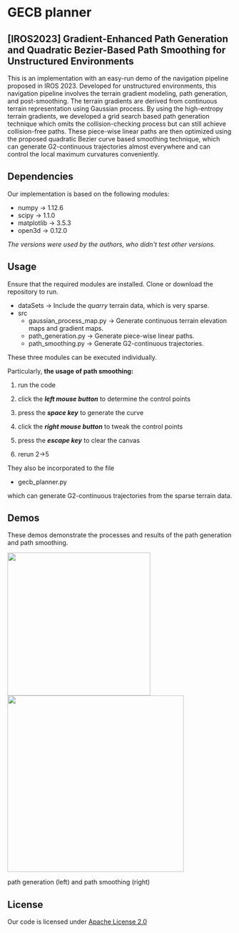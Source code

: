 # GECB planner
## [IROS2023] Gradient-Enhanced Path Generation and Quadratic Bezier-Based Path Smoothing for Unstructured Environments

This is an implementation with an easy-run demo of the navigation pipeline proposed in IROS 2023. Developed for unstructured environments, this navigation pipeline involves the terrain gradient modeling, path generation, and post-smoothing. The terrain gradients are derived from continuous terrain representation using Gaussian process.  By using the high-entropy terrain gradients, we developed a grid search based path generation technique which omits the collision-checking process but can still achieve collision-free paths. These piece-wise linear paths are then optimized using the proposed quadratic Bezier curve based smoothing technique, which can generate G2-continuous trajectories almost everywhere and can control the local maximum curvatures conveniently.
## Dependencies
Our implementation is based on the following modules:
* numpy $\rightarrow$ 1.12.6
* scipy  $\rightarrow$  1.1.0
* matplotlib  $\rightarrow$ 3.5.3
* open3d   $\rightarrow$ 0.12.0

*The versions were used by the authors, who didn't test other versions.*
## Usage
Ensure that the required modules are installed. 
Clone or download the repository to run.

* dataSets $\rightarrow$  Include the *quarry* terrain data, which is very sparse.
* src
     * gaussian_process_map.py $\rightarrow$ Generate continuous terrain elevation maps and gradient maps.
     * path_generation.py $\rightarrow$ Generate piece-wise linear paths.
     * path_smoothing.py $\rightarrow$  Generate G2-continuous trajectories.
  
These three modules can be executed individually. 

Particularly,  **the usage of path smoothing:**

1) run the code

2) click the ***left mouse button***  to determine the control points

3) press the ***space key*** to generate the curve

4) click the ***right mouse button*** to tweak the control points

5) press the ***escape key*** to clear the canvas

6) rerun 2->5
 
 They also be incorporated to the file
 * gecb_planner.py
 
 which can generate G2-continuous trajectories from the sparse terrain data.
 ## Demos
 These demos demonstrate the processes and results of the path generation and path smoothing.
 
 <img src="http://c.nxw.so/aAb4H" width="320"/>  <img src="http://c.nxw.so/bkNAa" width="395"/>
  
path generation (left) and path smoothing (right)
 
## License
Our code is licensed under [Apache License 2.0](https://github.com/SS47816/fiss_planner/blob/main/LICENSE) 

